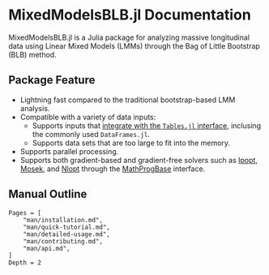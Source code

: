 
# MixedModelsBLB.jl Documentation

MixedModelsBLB.jl is a Julia package for analyzing massive longitudinal data using Linear Mixed Models (LMMs) through the Bag of Little Bootstrap (BLB) method. 


## Package Feature

- Lightning fast compared to the traditional bootstrap-based LMM analysis.
- Compatible with a variety of data inputs:
    - Supports inputs that [integrate with the ```Tables.jl``` interface](https://github.com/JuliaData/Tables.jl/blob/main/INTEGRATIONS.md), inclusing the commonly used ```DataFrames.jl```.
    - Supports data sets that are too large to fit into the memory. 
- Supports parallel processing.
- Supports both gradient-based and gradient-free solvers such as [Ipopt](https://github.com/coin-or/Ipopt), [Mosek](https://github.com/MOSEK/Mosek.jl), and [Nlopt](https://github.com/JuliaOpt/NLopt.jl) through the [MathProgBase](https://github.com/JuliaOpt/MathProgBase.jl) interface. 



## Manual Outline

```@contents
Pages = [
    "man/installation.md",
    "man/quick-tutorial.md",
    "man/detailed-usage.md",
    "man/contributing.md",
    "man/api.md",
]
Depth = 2
```